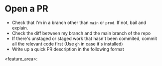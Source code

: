 # Open a PR

- Check that I'm in a branch other than `main` or `prod`. If not, bail and explain.
- Check the diff between my branch and the main branch of the repo
- If there's unstaged or staged work that hasn't been commited, commit all the relevant code first
(Use `gh` in case it's installed)
- Write up a quick PR description in the following format

<feature_area>: <Title> (80 characters or less)

<TLDR> (no more than 2 sentences)

<Description>
- 1~3 bullet points explaining what's changing


- Always paste the link to the PR in your response so I can click it easily
- Prepend GIT_EDITOR=true to all git commands you run, so you can avoid getting blocked as you execute commands